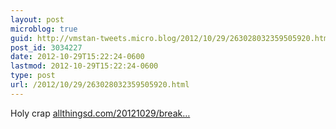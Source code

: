 ```yaml
---
layout: post
microblog: true
guid: http://vmstan-tweets.micro.blog/2012/10/29/263028032359505920.html
post_id: 3034227
date: 2012-10-29T15:22:24-0600
lastmod: 2012-10-29T15:22:24-0600
type: post
url: /2012/10/29/263028032359505920.html
---
```

Holy crap <a href="http://allthingsd.com/20121029/breaking-scott-forstall-out-at-apple-along-with-retail-head/?mod=atdtweet">allthingsd.com/20121029/break…</a>
